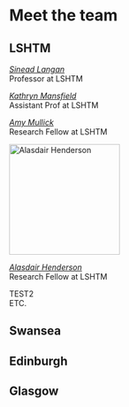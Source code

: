 # Meet the team

## LSHTM 

[*Sinead Langan*](https://www.lshtm.ac.uk/aboutus/people/langan.sinead)  
Professor at LSHTM

[*Kathryn Mansfield*](https://www.lshtm.ac.uk/aboutus/people/mansfield.kathryn)  
Assistant Prof at LSHTM

[*Amy Mullick*](https://www.lshtm.ac.uk/aboutus/people/mulick.amy)  
Research Fellow at LSHTM

<img src="https://raw.githubusercontent.com/a-henderson91/lshtm-multimorbidity/main/img/ali.png" alt="Alasdair Henderson" height="200" />  

[*Alasdair Henderson*](https://www.lshtm.ac.uk/aboutus/people/henderson.alasdair)  
Research Fellow at LSHTM  

TEST2  
ETC.

## Swansea

## Edinburgh

## Glasgow
